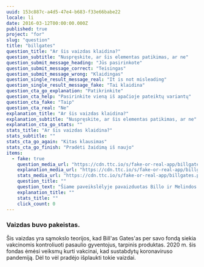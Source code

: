 ```yaml
---
uuid: 153c887c-a4d5-47e4-b683-f33e66babe22
locale: li
date: 2016-03-12T00:00:00.000Z
published: true
project: "for"
slug: "question"
title: "billgates"
question_title: "Ar šis vaizdas klaidina?"
question_subtitle: "Nuspręskite, ar šis elementas patikimas, ar ne"
question_submit_message_heading: "Jūs pasirinkote"
question_submit_message_correct: "Teisingas"
question_submit_message_wrong: "Klaidingas"
question_single_result_message_real: "It is not misleading"
question_single_result_message_fake: "Tai klaidina"
question_cta_go_explanation: "Patikrinkite"
question_cta_help: "Pasirinkite vieną iš apačioje pateiktų variantų"
question_cta_fake: "Taip"
question_cta_real: "Ne"
explanation_title: "Ar šis vaizdas klaidina?"
explanation_subtitle: "Nuspręskite, ar šis elementas patikimas, ar ne"
explanation_cta_go_stats: ""
stats_title: "Ar šis vaizdas klaidina?"
stats_subtitle: ""
stats_cta_go_again: "Kitas klausimas"
stats_cta_go_finish: "Pradėti žaidimą iš naujo"
items:
  - fake: true
    question_media_url: "https://cdn.ttc.io/s/fake-or-real-app/billgates.png"
    explanation_media_url: "https://cdn.ttc.io/s/fake-or-real-app/billgates.png"
    stats_media_url: "https://cdn.ttc.io/s/fake-or-real-app/billgates.png"
    question_title: ""
    question_text: "Šiame paveikslėlyje pavaizduotas Billo ir Melindos Gateso fondo pastatas, kuriame sakoma: Visuotinio žmonių populiacijos mažinimo centras"
    explanation_title: ""
    stats_title: ""
    click_count: 0
---
```

### Vaizdas buvo pakeistas.

Šis vaizdas yra sąmokslo teorijos, kad Bill'as Gates'as per savo fondą siekia vakcinomis kontroliuoti pasaulio gyventojus, tarpinis produktas. 2020 m. šis fondas ėmėsi veiksmų kurti vakcinai, kad sustabdytų koronaviruso pandemiją. Dėl to vėl pradėjo išplaukti tokie vaizdai.
